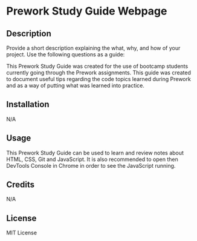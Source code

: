 # Prework Study Guide Webpage

## Description

Provide a short description explaining the what, why, and how of your project. Use the following questions as a guide:

This Prework Study Guide was created for the use of bootcamp students currently going through the Prework assignments. This guide was created to document useful tips regarding the code topics learned during Prework and as a way of putting what was learned into practice.

## Installation

N/A

## Usage

This Prework Study Guide can be used to learn and review notes about HTML, CSS, Git and JavaScript. It is also recommended to open then DevTools Console in Chrome in order to see the JavaScript running.

## Credits

N/A

## License

MIT License
